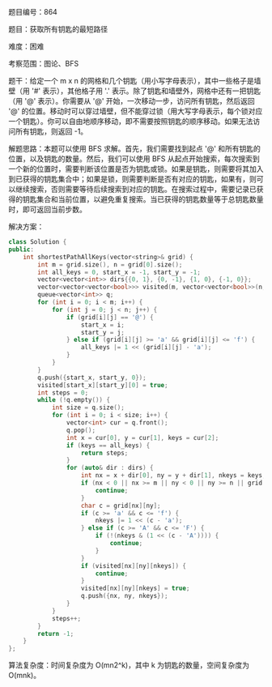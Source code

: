 题目编号：864

题目：获取所有钥匙的最短路径

难度：困难

考察范围：图论、BFS

题干：给定一个 m x n 的网格和几个钥匙（用小写字母表示），其中一些格子是墙壁（用 '#' 表示），其他格子用 '.' 表示。除了钥匙和墙壁外，网格中还有一把钥匙（用 '@' 表示）。你需要从 '@' 开始，一次移动一步，访问所有钥匙，然后返回 '@' 的位置。移动时可以穿过墙壁，但不能穿过锁（用大写字母表示，每个锁对应一个钥匙）。你可以自由地顺序移动，即不需要按照钥匙的顺序移动。如果无法访问所有钥匙，则返回 -1。

解题思路：本题可以使用 BFS 求解。首先，我们需要找到起点 '@' 和所有钥匙的位置，以及钥匙的数量。然后，我们可以使用 BFS 从起点开始搜索，每次搜索到一个新的位置时，需要判断该位置是否为钥匙或锁。如果是钥匙，则需要将其加入到已获得的钥匙集合中；如果是锁，则需要判断是否有对应的钥匙，如果有，则可以继续搜索，否则需要等待后续搜索到对应的钥匙。在搜索过程中，需要记录已获得的钥匙集合和当前位置，以避免重复搜索。当已获得的钥匙数量等于总钥匙数量时，即可返回当前步数。

解决方案：

```cpp
class Solution {
public:
    int shortestPathAllKeys(vector<string>& grid) {
        int m = grid.size(), n = grid[0].size();
        int all_keys = 0, start_x = -1, start_y = -1;
        vector<vector<int>> dirs{{0, 1}, {0, -1}, {1, 0}, {-1, 0}};
        vector<vector<vector<bool>>> visited(m, vector<vector<bool>>(n, vector<bool>(64, false)));
        queue<vector<int>> q;
        for (int i = 0; i < m; i++) {
            for (int j = 0; j < n; j++) {
                if (grid[i][j] == '@') {
                    start_x = i;
                    start_y = j;
                } else if (grid[i][j] >= 'a' && grid[i][j] <= 'f') {
                    all_keys |= 1 << (grid[i][j] - 'a');
                }
            }
        }
        q.push({start_x, start_y, 0});
        visited[start_x][start_y][0] = true;
        int steps = 0;
        while (!q.empty()) {
            int size = q.size();
            for (int i = 0; i < size; i++) {
                vector<int> cur = q.front();
                q.pop();
                int x = cur[0], y = cur[1], keys = cur[2];
                if (keys == all_keys) {
                    return steps;
                }
                for (auto& dir : dirs) {
                    int nx = x + dir[0], ny = y + dir[1], nkeys = keys;
                    if (nx < 0 || nx >= m || ny < 0 || ny >= n || grid[nx][ny] == '#') {
                        continue;
                    }
                    char c = grid[nx][ny];
                    if (c >= 'a' && c <= 'f') {
                        nkeys |= 1 << (c - 'a');
                    } else if (c >= 'A' && c <= 'F') {
                        if (!(nkeys & (1 << (c - 'A')))) {
                            continue;
                        }
                    }
                    if (visited[nx][ny][nkeys]) {
                        continue;
                    }
                    visited[nx][ny][nkeys] = true;
                    q.push({nx, ny, nkeys});
                }
            }
            steps++;
        }
        return -1;
    }
};
```

算法复杂度：时间复杂度为 O(mn2^k)，其中 k 为钥匙的数量，空间复杂度为 O(mnk)。